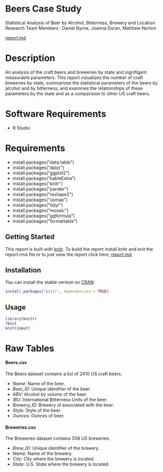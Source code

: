 # Beers Case Study
Statistical Analysis of Beer by Alcohol, Bitterness, Brewery and Location
Research Team Members : Daniel Byrne, Joanna Duran, Matthew Norton

[report.md](./report.md)

# Description
An analysis of the craft beers and breweries by state and signifigant measurable parameters. This report vizualizes the number of craft breweries by state, summarizes the statistical parameters of the beers by alcohol and by bitterness, and examines the relationships of these parameters by the state and as a comparision to other US craft beers.

# Software Requirements
* R Studio

# Requirements
* install.packages("data.table")
* install.packages("dplyr")
* install.packages("ggplot2")
* install.packages("kableExtra")
* install.packages("knitr")
* install.packages("pander")
* install.packages("reshape2")
* install.packages("usmap")
* install.packages("tidyr")
* install.packages("mosaic")
* install.packages("ggformula")
* install.packages("formattable")

## Getting Started
This report is built with [knitr](https://github.com/yihui/knitr).  To build the report install knitr and knit the report.rmd file or to just view the report click here, [report.md](./report.md).

## Installation

You can install the stable version on
[CRAN](https://cran.r-project.org/package=knitr):

```r
install.packages('knitr', dependencies = TRUE)
```

## Usage

```r
library(knitr)
?knit
knit(input)
```


# Raw Tables
#### Beers.csv
The Beers dataset contains a list of 2410 US craft beers.
- *Name:* Name of the beer.
- *Beer_ID:* Unique identifier of the beer.
- *ABV:* Alcohol by volume of the beer.
- *IBU:* International Bitterness Units of the beer.
- *Brewery_ID:* Brewery id associated with the beer.
- *Style:* Style of the beer.
- *Ounces:* Ounces of beer.

#### Breweries.csv
The Breweries dataset contains 558 US breweries. 
- *Brew_ID:* Unique identifier of the brewery.
- *Name:* Name of the brewery.
- *City:* City where the brewery is located.
- *State:* U.S. State where the brewery is located.
